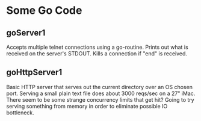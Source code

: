 Some Go Code
============

goServer1
---------

Accepts multiple telnet connections using a go-routine. Prints out what is received on the server's STDOUT. Kills a connection if "end" is received.

goHttpServer1
-------------

Basic HTTP server that serves out the current directory over an OS chosen port.
Serving a small plain text file does about 3000 reqs/sec on a 27" iMac.
There seem to be some strange concurrency limits that get hit?
Going to try serving something from memory in order to eliminate possible IO bottleneck.